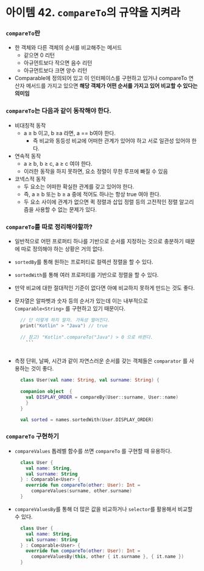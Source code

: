 # 아이템 42. `compareTo`의 규약을 지켜라

### `compareTo`란
  - 한 객체와 다른 객체의 순서를 비교해주는 메서드
    - 같으면 0 리턴
    - 아규먼트보다 작으면 음수 리턴
    - 아규먼트보다 크면 양수 리턴
  - Comparable<T>에 정의되어 있고 이 인터페이스를 구현하고 있거나 compareTo 연산자 메서드를 가지고 있으면 **해당 객체가 어떤 순서를 가지고 있어 비교할 수 있다는 의미임**
### `compareTo`는 다음과 같이 동작해야 한다.
  - 비대칭적 동작
    - a ≥ b 이고, b ≥a 라면, a == b여야 한다.
      - 즉 비교와 동등성 비교에 어떠한 관계가 있어야 하고 서로 일관성 있어야 한다.
  - 연속적 동작
    - a ≥ b, b ≥ c, a ≥ c 여야 한다.
    - 이러한 동작을 하지 못하면, 요소 정렬이 무한 루프에 빠질 수 있음
  - 코넥스적 동작
    - 두 요소는 어떠한 확실한 관계를 갖고 있어야 한다.
    - 즉, a ≥ b 또는 b ≥ a 중에 적어도 하나는 항상 true 여야 한다.
    - 두 요소 사이에 관계가 없으면 퀵 정렬과 삽입 정렬 등의 고전적인 정렬 알고리즘을 사용할 수 없는 문제가 있다.
    
### `compareTo`를 따로 정리해야할까?
  - 일반적으로 어떤 프로퍼티 하나를 기반으로 순서를 지정하는 것으로 충분하기 때문에 따로 정의해야 하는 상황은 거의 없다.
  - `sortedBy`를 통해 원하는 프로퍼티로 컬렉션 정렬을 할 수 있다.
  - `sortedWith`를 통해 여러 프로퍼티를 기반으로 정렬을 할 수 있다.
  - 만약 비교에 대한 절대적인 기준이 없다면 아예 비교하지 못하게 만드는 것도 좋다.
  - 문자열은 알파벳과 숫자 등의 순서가 있는데 이는 내부적으로 `Comparable<String>` 를 구현하고 있기 때문이다.
        
    ```kotlin
      // 단 이렇게 하지 말자. 가독성 떨어진다.
      print("Kotlin" > "Java") // true
        
      // 참고) "Kotlin".compareTo("Java") > 0 으로 바뀐다.
        ```
        
  - 측정 단위, 날짜, 시간과 같이 자연스러운 순서를 갖는 객체들은 `comparator` 를 사용하는 것이 좋다.
        
    ```kotlin
      class User(val name: String, val surname: String) {
        
      companion object  {
        val DISPLAY_ORDER = compareBy(User::surname, User::name)
        }
      } 
    
      val sorted = names.sortedWith(User.DISPLAY_ORDER)
    ```
        
### `compareTo` 구현하기
  - `compareValues` 톱레벨 함수를 쓰면 `compareTo` 를 구현할 때 유용하다.
    ```kotlin
      class User {
        val name: String,
        val surname: String
      } : Comparable<User> {
        override fun compareTo(other: User): Int =
          compareValues(surname, other.surname)
      }
    ```
  - `compareValuesBy`를 통해 더 많은 값을 비교하거나 `selector`를 활용해서 비교할 수 있다.
    ```kotlin
      class User {
        val name: String,
        val surname: String
      } : Comparable<User> {
        override fun compareTo(other: User): Int =
          compareValuesBy(this, other { it.surname }, { it.name })
      }
    ```